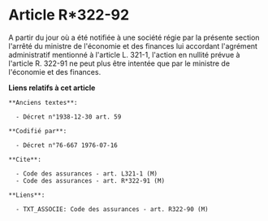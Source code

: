 # Article R*322-92

A partir du jour où a été notifiée à une société régie par la présente section l'arrêté du ministre de l'économie et des
finances lui accordant l'agrément administratif mentionné à l'article L. 321-1, l'action en nullité prévue à l'article R.
322-91 ne peut plus être intentée que par le ministre de l'économie et des finances.

**Liens relatifs à cet article**

	**Anciens textes**:

	  - Décret n°1938-12-30 art. 59

	**Codifié par**:

	  - Décret n°76-667 1976-07-16

	**Cite**:

	  - Code des assurances - art. L321-1 (M)
	  - Code des assurances - art. R*322-91 (M)

	**Liens**:

	  - TXT_ASSOCIE: Code des assurances - art. R322-90 (M)
